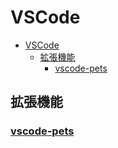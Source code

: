 # VSCode

- [VSCode](#vscode)
  - [拡張機能](#拡張機能)
    - [vscode-pets](#vscode-pets)

## 拡張機能


### [vscode-pets](https://marketplace.visualstudio.com/items?itemName=tonybaloney.vscode-pets)

